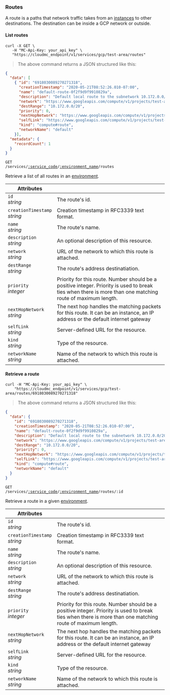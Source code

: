 ### Routes

A route is a paths that network traffic takes from an [instances](#gcp-instances) to other destinations. The destination can be inside a GCP network or outside.

<!-------------------- LIST ROUTES -------------------->

#### List routes

```shell
curl -X GET \
   -H "MC-Api-Key: your_api_key" \
   "https://cloudmc_endpoint/v1/services/gcp/test-area/routes"
```

> The above command returns a JSON structured like this:

```json
{
  "data": [
    { "id": "6918030089270271318",
      "creationTimestamp": "2020-05-21T08:52:26.010-07:00",
      "name": "default-route-0f2f9d9f9910829a",
      "description": "Default local route to the subnetwork 10.172.0.0/20.",
      "network": "https://www.googleapis.com/compute/v1/projects/test-area/global/networks/default",
      "destRange": "10.172.0.0/20",
      "priority": 0,
      "nextHopNetwork": "https://www.googleapis.com/compute/v1/projects/test-area/global/networks/default",
      "selfLink": "https://www.googleapis.com/compute/v1/projects/test-area/global/routes/default-route-0f2f9d9f9910829a",
      "kind": "compute#route",
      "networkName": "default"
    }],
  "metadata": {
    "recordCount": 1
  }
}
```

<code>GET /services/<a href="#administration-service-connections">:service_code</a>/<a href="#administration-environments">:environment_name</a>/routes</code>

Retrieve a list of all routes in an [environment](#administration-environments).

Attributes | &nbsp;
---------- | -----
`id`<br/>*string* | The route's id.
`creationTimestamp`<br/>*string* | Creation timestamp in RFC3339 text format.
`name`<br/>*string* | The route's name.
`description`<br/>*string* | An optional description of this resource.
`network`<br/>*string* | URL of the network to which this route is attached.
`destRange`<br/>*string* | The route's address destinatiation.
`priority`<br/>*integer* | Priority for this route. Number should be a positive integer. Priority is used to break ties when there is more than one matching route of maximum length.
`nextHopNetwork`<br/>*string* | The next hop handles the matching packets for this route. It can be an instance, an IP address or the default internet gateway
`selfLink`<br/>*string* | Server-defined URL for the resource.
`kind`<br/>*string* | Type of the resource.
`networkName`<br/>*string* | Name of the network to which this route is attached.


<!-------------------- RETRIEVE A ROUTE -------------------->

#### Retrieve a route

```shell
curl -H "MC-Api-Key: your_api_key" \
    "https://cloudmc_endpoint/v1/services/gcp/test-area/routes/6918030089270271318"
```
> The above command returns a JSON structured like this:

```json
{
  "data": {
    "id": "6918030089270271318",
    "creationTimestamp": "2020-05-21T08:52:26.010-07:00",
    "name": "default-route-0f2f9d9f9910829a",
    "description": "Default local route to the subnetwork 10.172.0.0/20.",
    "network": "https://www.googleapis.com/compute/v1/projects/test-area/global/networks/default",
    "destRange": "10.172.0.0/20",
    "priority": 0,
    "nextHopNetwork": "https://www.googleapis.com/compute/v1/projects/test-area/global/networks/default",
    "selfLink": "https://www.googleapis.com/compute/v1/projects/test-area/global/routes/default-route-0f2f9d9f9910829a",
    "kind": "compute#route",
    "networkName": "default"
  }
}
```

<code>GET /services/<a href="#administration-service-connections">:service_code</a>/<a href="#administration-environments">:environment_name</a>/routes/:id</code>

Retrieve a route in a given [environment](#administration-environments).

Attributes | &nbsp;
---------- | -----
`id`<br/>*string* | The route's id.
`creationTimestamp`<br/>*string* | Creation timestamp in RFC3339 text format.
`name`<br/>*string* | The route's name.
`description`<br/>*string* | An optional description of this resource.
`network`<br/>*string* | URL of the network to which this route is attached.
`destRange`<br/>*string* | The route's address destinatiation.
`priority`<br/>*integer* | Priority for this route. Number should be a positive integer. Priority is used to break ties when there is more than one matching route of maximum length.
`nextHopNetwork`<br/>*string* | The next hop handles the matching packets for this route. It can be an instance, an IP address or the default internet gateway
`selfLink`<br/>*string* | Server-defined URL for the resource.
`kind`<br/>*string* | Type of the resource.
`networkName`<br/>*string* | Name of the network to which this route is attached.